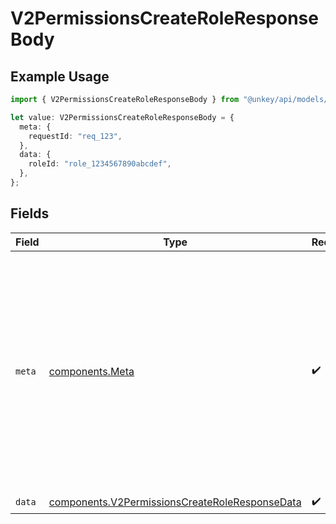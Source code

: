 # V2PermissionsCreateRoleResponseBody

## Example Usage

```typescript
import { V2PermissionsCreateRoleResponseBody } from "@unkey/api/models/components";

let value: V2PermissionsCreateRoleResponseBody = {
  meta: {
    requestId: "req_123",
  },
  data: {
    roleId: "role_1234567890abcdef",
  },
};
```

## Fields

| Field                                                                                                                                                                                                                                                           | Type                                                                                                                                                                                                                                                            | Required                                                                                                                                                                                                                                                        | Description                                                                                                                                                                                                                                                     |
| --------------------------------------------------------------------------------------------------------------------------------------------------------------------------------------------------------------------------------------------------------------- | --------------------------------------------------------------------------------------------------------------------------------------------------------------------------------------------------------------------------------------------------------------- | --------------------------------------------------------------------------------------------------------------------------------------------------------------------------------------------------------------------------------------------------------------- | --------------------------------------------------------------------------------------------------------------------------------------------------------------------------------------------------------------------------------------------------------------- |
| `meta`                                                                                                                                                                                                                                                          | [components.Meta](../../models/components/meta.md)                                                                                                                                                                                                              | :heavy_check_mark:                                                                                                                                                                                                                                              | Metadata object included in every API response. This provides context about the request and is essential for debugging, audit trails, and support inquiries. The `requestId` is particularly important when troubleshooting issues with the Unkey support team. |
| `data`                                                                                                                                                                                                                                                          | [components.V2PermissionsCreateRoleResponseData](../../models/components/v2permissionscreateroleresponsedata.md)                                                                                                                                                | :heavy_check_mark:                                                                                                                                                                                                                                              | N/A                                                                                                                                                                                                                                                             |